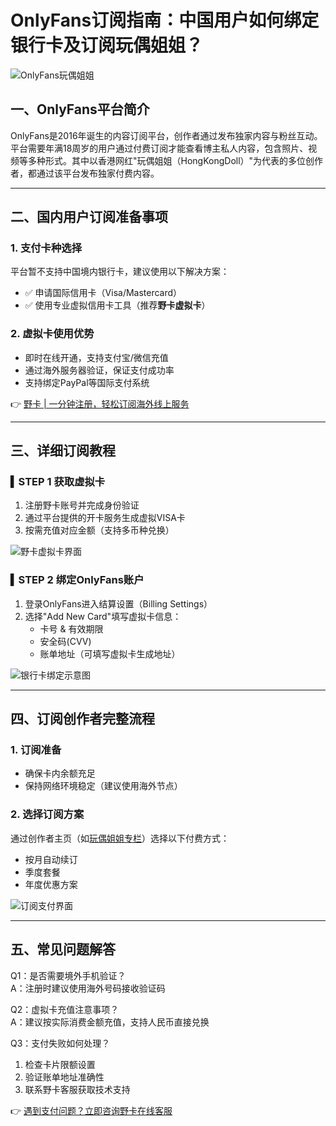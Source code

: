 # OnlyFans订阅指南：中国用户如何绑定银行卡及订阅玩偶姐姐？

![OnlyFans玩偶姐姐](https://bbtdd.com/wp-content/uploads/img/848055464.webp)

## 一、OnlyFans平台简介
OnlyFans是2016年诞生的内容订阅平台，创作者通过发布独家内容与粉丝互动。平台需要年满18周岁的用户通过付费订阅才能查看博主私人内容，包含照片、视频等多种形式。其中以香港网红"玩偶姐姐（HongKongDoll）"为代表的多位创作者，都通过该平台发布独家付费内容。

---

## 二、国内用户订阅准备事项

### 1. 支付卡种选择
平台暂不支持中国境内银行卡，建议使用以下解决方案：
- ✅ 申请国际信用卡（Visa/Mastercard） 
- ✅ 使用专业虚拟信用卡工具（推荐**野卡虚拟卡**）

### 2. 虚拟卡使用优势
- 即时在线开通，支持支付宝/微信充值
- 通过海外服务器验证，保证支付成功率
- 支持绑定PayPal等国际支付系统

👉 [野卡 | 一分钟注册，轻松订阅海外线上服务](https://bbtdd.com/yeka)

---

## 三、详细订阅教程

### ▍STEP 1 获取虚拟卡
1. 注册野卡账号并完成身份验证
2. 通过平台提供的开卡服务生成虚拟VISA卡
3. 按需充值对应金额（支持多币种兑换）

![野卡虚拟卡界面](https://bbtdd.com/wp-content/uploads/img/48842885004.webp)

### ▍STEP 2 绑定OnlyFans账户
1. 登录OnlyFans进入结算设置（Billing Settings）
2. 选择"Add New Card"填写虚拟卡信息：
   - 卡号 & 有效期限
   - 安全码(CVV)
   - 账单地址（可填写虚拟卡生成地址）

![银行卡绑定示意图](https://bbtdd.com/wp-content/uploads/img/4799438931.webp)

---

## 四、订阅创作者完整流程

### 1. 订阅准备
- 确保卡内余额充足
- 保持网络环境稳定（建议使用海外节点）

### 2. 选择订阅方案
通过创作者主页（如[玩偶姐姐专栏](https://onlyfaces.com/hongkongdoll)）选择以下付费方式：
- 按月自动续订 
- 季度套餐
- 年度优惠方案

![订阅支付界面](https://bbtdd.com/wp-content/uploads/img/468878572.webp)

---

## 五、常见问题解答

Q1：是否需要境外手机验证？  
A：注册时建议使用海外号码接收验证码

Q2：虚拟卡充值注意事项？  
A：建议按实际消费金额充值，支持人民币直接兑换

Q3：支付失败如何处理？  
1. 检查卡片限额设置  
2. 验证账单地址准确性  
3. 联系野卡客服获取技术支持  

👉 [遇到支付问题？立即咨询野卡在线客服](https://bbtdd.com/yeka)